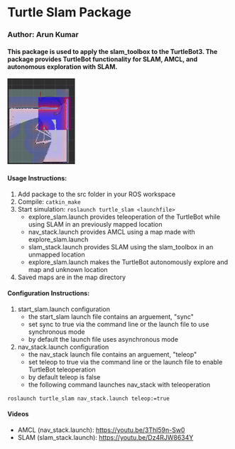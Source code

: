 # Turtle Slam Package
### Author: Arun Kumar

#### This package is used to apply the slam_toolbox to the TurtleBot3. The package provides TurtleBot functionality for SLAM, AMCL, and autonomous exploration with SLAM.

![](turtle_slam/videos/slam.gif)

#### Usage Instructions:
1. Add package to the src folder in your ROS workspace
1. Compile: `catkin_make`
1. Start simulation: `roslaunch turtle_slam <launchfile>`
    * explore_slam.launch provides teleoperation of the TurtleBot while using SLAM in an previously mapped location
    * nav_stack.launch provides AMCL using a map made with explore_slam.launch
    * slam_stack.launch provides SLAM using the slam_toolbox in an unmapped location
    * explore_slam.launch makes the TurtleBot autonomously explore and map and unknown location
1. Saved maps are in the map directory

#### Configuration Instructions:
1. start_slam.launch configuration
    * the start_slam launch file contains an arguement, "sync"
    * set sync to true via the command line or the launch file to use synchronous mode
    * by default the launch file uses asynchronous mode
1. nav_stack.launch configuration
    * the nav_stack launch file contains an arguement, "teleop"
    * set teleop to true via the command line or the launch file to enable TurtleBot teleoperation
    * by default teleop is false
    * the following command launches nav_stack with teleoperation
```
roslaunch turtle_slam nav_stack.launch teleop:=true
```
#### Videos
* AMCL (nav_stack.launch): https://youtu.be/3Thl59n-Sw0
* SLAM (slam_stack.launch): https://youtu.be/Dz4RJW8634Y